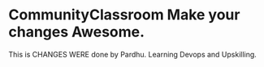 # CommunityClassroom Make your changes Awesome.

This is CHANGES WERE done by Pardhu.
Learning Devops and Upskilling.
